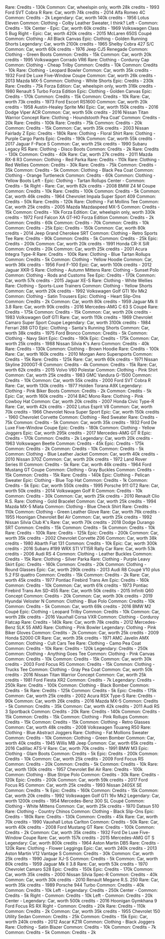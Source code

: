 Rare: Credits - 130k
Common: Car, wheelspin only, worth 28k credits - 1993 Ford SVT Cobra R
Rare: Car, worth 74k credits - 2014 Alfa Romeo 4C
Common: Credits - 2k
Legendary: Car, worth 140k credits - 1956 Lotus Eleven
Common: Clothing - Colby Leather Sweater, I think?
Left - Common: Credits - 10k
Center - Epic: Car, worth 60k credits - 1969 Volkswagen Class 5 Bug
Right - Epic: Car, worth 420k credits - 2015 McLaren 650S Coupé
Common: Clothing - All Black Canvas
Epic: Clothing - Golden Running Shorts
Legendary: Car, worth 2100k credits - 1965 Shelby Cobra 427 S/C
Common: Car, worth 60k credits - 1976 Jeep CJ5 Renegade
Common: Clothing - Green Boots
Common: Credits - 15k
Common: Car, worth 20k credits - 1995 Volkswagen Corrado VR6
Rare: Clothing - Corduroy Cap
Common: Clothing - Cheap Trilby
Common: Credits - 10k
Common: Credits - 10k
Rare: Clothing - Leopard Bowler
Common: Car, worth 35k credits - 1932 Ford De Luxe Five-Window Coupe
Common: Car, worth 26k credits - 2013 Mazda MX-5
Common: Clothing - White Shorts
Epic: Credits - 230k
Rare: Credits - 75k
Forza Edition: Car, wheelspin only, worth 316k credits - 1980 Renault 5 Turbo Forza Edition
Epic: Clothing - Golden Canvas
Epic: Credits - 170k
Common: Credits - 15k
Common: Credits - 10k
Rare: Car, worth 73k credits - 1973 Ford Escort RS1600
Common: Car, worth 20k credits - 1958 Austin-Healey Sprite MkI
Epic: Car, worth 150k credits - 2016 Dodge Viper ACR
Common: Car, worth 50k credits - 2016 Nissan Titan Warrior Concept
Rare: Clothing - Houndstooth Pea Coat'
Common: Credits - 20k
Rare: Credits - 100k
Rare: Credits - 75k
Common: Credits - 20k
Common: Credits - 15k
Common: Car, worth 35k credits - 2003 Nissan Fairlady Z
Epic: Credits - 180k
Rare: Clothing - Floral Shirt
Rare: Clothing - Purple Cargo Pants
Epic: Credits - 190k
Common: Car, worth 55k credits - 2017 Jaguar F-Pace S
Common: Car, worth 25k credits - 1990 Subaru Legacy RS
Rare: Clothing - Disco Boots
Common: Credits - 2k
Rare: Credits - 130k
Common: Credits - 40k
Rare: Car, worth 27k credits - 2011 Mazda RX-8 R3
Common: Clothing - Red Parka
Rare: Credits - 110k
Rare: Clothing - Red Wellies
Common: Credits - 30k
Rare: Credits - 75k
Common: Credits - 35k
Common: Credits - 5k
Common: Clothing - Black Pea Coat
Common: Clothing - Orange Turtleneck
Common: Credits - 60k
Common: Clothing - Yellow Boots
Left - Epic: Clothing - Tartan Rollups
Center - Common: Credits - 5k
Right - Rare: Car, worth 82k credits - 2008 BMW Z4 M Coupe
Common: Credits - 10k
Rare: Credits - 100k
Common: Credits - 5k
Common: Car, worth 46k credits - 1964 Chevrolet Impala Super Sport 409
Common: Credits - 50k
Rare: Credits - 120k
Rare: Clothing - Fat Mollins Tee
Common: Car, worth 25k credits - 2005 Mazda Mazdaspeed MX-5
Common: Credits - 15k
Common: Credits - 10k
Forza Edition: Car, wheelspin only, worth 330k credits - 1972 Ford Falcon XA GT-HO Forza Edition
Common: Credits - 2k
Common: Credits - 60k
Common: Credits - 70k
Common: Credits - 10k
Common: Credits - 25k
Epic: Credits - 150k
Common: Car, worth 80k credits - 2014 Jeep Grand Cherokee SRT
Common: Clothing - Retro Sports Tee
Rare: Credits - 90k
Common: Credits - 5k
Common: Credits - 25k
Epic: Credits - 200k
Common: Car, worth 20k credits - 1991 Honda CR-X SiR
Common: Credits - 20k
Common: Car, worth 25k credits - 2001 Acura Integra Type-R
Rare: Credits - 100k
Rare: Clothing - Blue Tartan Rollups
Common: Credits - 5k
Common: Clothing - Yellow Hoodie
Common: Car, worth 36k credits - 1956 Ford F-100
Epic: Car, worth 100k credits - 2012 Jaguar XKR-S
Rare: Clothing - Autumn Mittens
Rare: Clothing - Sunset Polo
Common: Clothing - Rods and Customs Tee
Epic: Credits - 170k
Common: Car, worth 57k credits - 2015 Jaguar XE-S
Rare: Clothing - White Wellies
Rare: Clothing - Sports-Luxe Trainers
Common: Clothing - Yellow Shorts
Common: Car, worth 20k credits - 1992 Volkswagen Golf GTI 16v Mk2
Common: Clothing - Satin Trousers
Epic: Clothing - Heart Slip-Ons
Common: Credits - 2k
Common: Car, worth 80k credits - 1959 Jaguar Mk II 3.8
Rare: Car, worth 90k credits - 2016 Mercedes-AMG C 63 S Coupé
Rare: Credits - 175k
Common: Credits - 15k
Common: Car, worth 20k credits - 1983 Volkswagen Golf GTI
Rare: Car, worth 110k credits - 1969 Chevrolet Camaro Super Sport Coupe
Legendary: Car, worth 3100k credits - 1984 Ferrari 288 GTO
Epic: Clothing - Santa's Running Shorts
Common: Car, worth 38k credits - 1975 Ford Bronco
Common: Credits - 5k
Common: Clothing - Navy Skirt
Epic: Credits - 190k
Epic: Credits - 175k
Common: Car, worth 25k credits - 1988 Nissan Silvia K's Aero
Common: Credits - 40k
Rare: Credits - 130k
Common: Clothing - Brown Hoodie
Rare: Credits - 100k
Rare: Car, worth 160k credits - 2010 Morgan Aero Supersports
Common: Credits - 15k
Rare: Credits - 125k
Rare: Car, worth 60k credits - 1971 Nissan Skyline 2000GT-R
Common: Credits - 4k
Common: Credits - 15k
Rare: Car, worth 62k credits - 2015 Volvo V60 Polestar
Common: Clothing - Pink Shirt
Common: Car, worth 25k credits - 1983 GMC Vandura G-1500
Common: Credits - 10k
Common: Car, worth 55k credits - 2000 Ford SVT Cobra R
Rare: Car, worth 130k credits - 1977 Holden Torana A9X
Legendary: Clothing - Pink Biker Boots
Common: Credits - 2k
Common: Credits - 5k
Epic: Car, worth 160k credits - 2014 BAC Mono
Rare: Clothing - Pink Cowboy Hat
Common: Car, worth 20k credits - 2007 Honda Civic Type-R
Rare: Car, worth 42k credits - 2002 Lotus Esprit V8
Common: Car, worth 70k credits - 1966 Chevrolet Nova Super Sport
Epic: Car, worth 150k credits - 1960 Chevrolet Corvette
Common: Clothing - Red Sweater
Rare: Credits - 75k
Common: Credits - 5k
Common: Car, worth 35k credits - 1932 Ford De Luxe Five-Window Coupe
Epic: Credits - 180k
Common: Clothing - Yellow Joggers
Epic: Car, worth 295k credits - 2017 Mercedes-AMG GT R
Epic: Credits - 170k
Common: Credits - 2k
Legendary: Car, worth 20k credits - 1963 Volkswagen Beetle
Common: Credits - 45k
Epic: Credits - 175k
Common: Credits - 2k
Common: Credits - 10k
Common: Credits - 5k
Common: Clothing - Blue Leather Jacket
Common: Car, worth 40k credits - 2010 Nissan 370Z
Common: Car, worth 20k credits - 1972 Land Rover Series III
Common: Credits - 5k
Rare: Car, worth 46k credits - 1964 Ford Mustang GT Coupe
Common: Clothing - Gray Buckles
Common: Credits - 15k
Common: Credits - 15k
Rare: Credits - 140k
Epic: Clothing - Pelican Sweater
Epic: Clothing - Blue Top Hat
Common: Credits - 1k
Common: Credits - 5k
Epic: Car, worth 550k credits - 1995 Porsche 911 GT2
Rare: Car, worth 50k credits - 2014 Volkswagen Golf R
Common: Credits - 10k
Common: Credits - 30k
Common: Car, worth 25k credits - 2010 Renault Clio R.S.
Rare: Clothing - Gold Bracelet
Common: Car, worth 25k credits - 1994 Mazda MX-5 Miata
Common: Clothing - Blue Check Shirt
Rare: Credits - 110k
Common: Clothing - Green Leather Glove
Rare: Car, worth 76k credits - 1955 Hoonigan Chevrolet Bel Air
Common: Car, worth 25k credits - 1992 Nissan Silvia Club K's
Rare: Car, worth 70k credits - 2018 Dodge Durango SRT
Common: Credits - 15k
Common: Credits - 5k
Common: Credits - 10k
Rare: Credits - 100k
Rare: Credits - 125k
Epic: Credits - 200k
Common: Car, worth 35k credits - 2002 Chevrolet Corvette Z06
Common: Car, worth 38k credits - 1980 Abarth Fiat 131
Common: Credits - 10k
Epic: Car, worth 300k credits - 2016 Subaru #199 WRX STI VT15R Rally Car
Rare: Car, worth 53k credits - 2006 Audi RS 4
Common: Clothing - Leather Buckles
Common: Credits - 15k
Rare: Clothing - Silver Parka
Rare: Clothing - Purple Leavy Skirt
Epic: Credits - 160k
Common: Credits - 20k
Common: Clothing - Round Glasses
Epic: Car, worth 290k credits - 2013 Audi R8 Coupé V10 plus 5.2 FSI quattro
Common: Credits - 15k
Common: Credits - 2k
Rare: Car, worth 45k credits - 1977 Pontiac Firebird Trans Am
Epic: Credits - 160k
Common: Credits - 10k
Common: Car, worth 61k credits - 1973 Pontiac Firebird Trans Am SD-455
Rare: Car, worth 50k credits - 2015 Infiniti Q60 Concept
Common: Credits - 20k
Common: Car, worth 30k credits - 2019 Hyundai Veloster N
Common: Clothing - Blue Polo
Common: Credits - 10k
Common: Credits - 5k
Common: Car, worth 69k credits - 2016 BMW M2 Coupé
Epic: Clothing - Leopard Trilby
Common: Credits - 10k
Common: Car, worth 28k credits - 2016 Vauxhall Corsa VXR
Common: Clothing - Corduroy Flatcap
Rare: Credits - 140k
Rare: Car, worth 78k credits - 2012 Mercedes-Benz SLK 55 AMG
Rare: Clothing - Pink Bowler
Legendary: Clothing - Pink Biker Gloves
Common: Credits - 2k
Common: Car, worth 25k credits - 2009 Honda S2000 CR
Rare: Car, worth 35k credits - 1971 AMC Javelin AMX
Common: Clothing - Cult Cars Tee
Rare: Clothing - Camo Pea Coat
Common: Credits - 10k
Rare: Credits - 120k
Legendary: Credits - 250k
Common: Clothing - Anything Goes Tee
Common: Clothing - Pink Canvas
Common: Credits - 10k
Common: Credits - 15k
Common: Car, worth 30k credits - 2003 Ford Focus RS
Common: Credits - 15k
Common: Clothing - Trucks Tee
Common: Clothing - Gray Pea Coat
Common: Car, worth 50k credits - 2016 Nissan Titan Warrior Concept
Common: Car, worth 25k credits - 1981 Ford Fiesta XR2
Common: Credits - 7k
Legendary: Credits - 250k
Rare: Credits - 100k
Common: Clothing - Black Bomber
Common: Credits - 5k
Rare: Credits - 125k
Common: Credits - 5k
Epic: Credits - 175k
Common: Car, worth 25k credits - 2002 Acura RSX Type-S
Rare: Credits - 90k
Common: Car, worth 26k credits - 2016 Mazda MX-5
Common: Credits - 5k
Common: Credits - 35k
Common: Car, worth 42k credits - 2011 Audi RS 3 Sportback
Common: Credits - 20k
Rare: Credits - 140k
Common: Credits - 15k
Common: Credits - 15k
Common: Clothing - Pink Rollups
Common: Credits - 15k
Common: Credits - 15k
Common: Clothing - Retro Glasses
Common: Car, worth 48k credits - 2008 Volkswagen Touareg R50
Rare: Clothing - Blue Abstract Joggers
Rare: Clothing - Fat Mollions Sweater
Common: Credits - 10k
Common: Clothing - Green Bomber
Common: Car, worth 40k credits - 1945 Willis MB Jeep
Common: Car, worth 65k credits - 2016 Cadillac ATS-V
Rare: Car, worth 70k credits - 1991 BMW M3
Epic: Clothing - Glam Boots
Common: Credits - 5k
Epic: Credits - 200k
Common: Credits - 10k
Common: Car, worth 25k credits - 2009 Ford Focus RS
Common: Credits - 20k
Common: Credits - 5k
Common: Credits - 10k
Rare: Car, worth 130k credits - 1957 Chevrolet Bel Air
Rare: Credits - 100k
Common: Clothing - Blue Stripe Polo
Common: Credits - 30k
Rare: Credits - 120k
Epic: Credits - 200k
Common: Car, worth 59k credits - 2017 Ford Focus RS
Common: Car, worth 25k credits - 1993 Nissan 240SX SE
Common: Credits - 1k
Epic: Credits - 160k
Common: Credits - 15k
Common: Car, worth 20k credits - 1992 Volkswagen Golf GTI 16v Mk2
Legendary: Car, worth 1200k credits - 1954 Mercedes-Benz 300 SL Coupé
Common: Clothing - White Mittens
Common: Car, worth 25k credits - 1970 Datsun 510
Rare: Clothing - Country Chinos
Common: Clothing - Black Slip-Ons
Epic: Credits - 180k
Rare: Credits - 130k
Common: Credits - 45k
Rare: Car, worth 70k credits - 1990 Vauxhall Lotus Carlton
Common: Credits - 50k
Rare: Car, worth 40k credits - 2008 Ford Mustang GT
Rare: Credits - 100k
Common: Credits - 2k
Common: Car, worth 35k credits - 1932 Ford De Luxe Five-Window Coupe
Rare: Car, worth 157k credits - 2015 Mercedes-AMG GT S
Legendary: Car, worth 800k credits - 1964 Aston Martin DB5
Rare: Credits - 120k
Rare: Clothing - Flower Leggings
Epic: Car, worth 240k credits - 2013 Aston Martin V12 Vantage S
Common: Credits - 30k
Common: Car, worth 25k credits - 1990 Jaguar XJ-S
Common: Credits - 5k
Common: Car, worth 80k credits - 1959 Jaguar Mk II 3.8
Rare: Car, worth 53k credits - 1970 Chevrolet Camaro S28
Epic: Credits - 150k
Epic: Credits - 170k
Common: Car, worth 35k credits - 2000 Nissan Silvia Spec-R
Common: Credits - 40k
Common: Car, worth 30k credits - 2010 Renault Megane R.S. 250
Rare: Car, worth 35k credits - 1989 Porsche 944 Turbo
Common: Credits - 40k
Common: Credits - 10k
Left - Legendary: Credits - 250k
Center - Common: Credits - 5k
Right - Common: Credits - 10k
Left - Common: Credits - 20k
Center - Legendary: Car, worth 500k credits - 2016 Hoonigan Gymkhana 9 Ford Focus RS RX
Right - Common: Credits - 20k
Rare: Credits - 110k
Common: Credits - 2k
Common: Car, worth 35k credits - 1955 Chevrolet 150 Utility Sedan
Common: Credits - 25k
Common: Credits - 15k
Epic: Car, worth 240k credits - 2012 Ascar KZ1R
Common: Clothing - Black Joggers
Rare: Clothing - Satin Blazer
Common: Credits - 10k
Common: Credits - 7k
Common: Credits - 5k
Common: Credits - 2k
